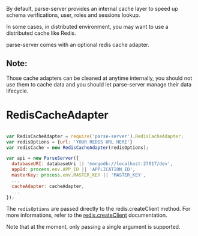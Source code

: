 By default, parse-server provides an internal cache layer to speed up schema verifications, user, roles and sessions lookup.

In some cases, in distributed environment, you may want to use a distributed cache like Redis.

parse-server comes with an optional redis cache adapter.

## Note:

Those cache adapters can be cleaned at anytime internally, you should not use them to cache data and you should let parse-server manage their data lifecycle.

# RedisCacheAdapter

```javascript

var RedisCacheAdapter = require('parse-server').RedisCacheAdapter;
var redisOptions = {url: 'YOUR REDIS URL HERE'}
var redisCache = new RedisCacheAdapter(redisOptions);

var api = new ParseServer({
  databaseURI: databaseUri || 'mongodb://localhost:27017/dev',
  appId: process.env.APP_ID || 'APPLICATION_ID',
  masterKey: process.env.MASTER_KEY || 'MASTER_KEY',
  ...
  cacheAdapter: cacheAdapter,
  ...
});
```

The `redisOptions` are passed directly to the redis.createClient method. For more informations, refer to the [redis.createClient](https://www.npmjs.com/package/redis#rediscreateclient) documentation.

Note that at the moment, only passing a single argument is supported.